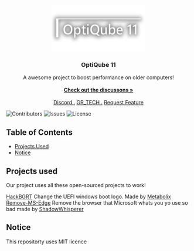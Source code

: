 <br/>
<div align="center">
<a href="https://github.com/OptiQube-Team">
<img src="https://github.com/OptiQube-Team/OptiQube-11/blob/main/.assets/logo-wide.png?raw=true" alt="Logo" width="256" height="128">
</a>
<h3 align="center">OptiQube 11</h3>
<p align="center">
A awesome project to boost performance on older computers!
<br/>
<br/>
<a href="https://github.com/OptiQube-Team/OptiQube-11/discussions"><strong>Check out the discussons »</strong></a>
<br/>
<br/>
<a href="https://discord.gg/n2ESdmRKP2">Discord .</a>  
<a href="https://github.com/grtech0">GR_TECH .</a>
<a href="https://github.com/OptiQube-Team/OptiQube-11/discussions">Request Feature</a>
</p>
</div>

![Contributors](https://img.shields.io/github/contributors/OptiQube-Team/OptiQube-11?color=dark-green) ![Issues](https://img.shields.io/github/issues/OptiQube-Team/OptiQube-11) ![License](https://img.shields.io/github/license/OptiQube-Team/OptiQube-11)

## Table of Contents

- [Projects Used](#projects-used)
- [Notice](#notice)

## Projects used

Our project uses all these open-sourced projects to work!

[HackBGRT](https://github.com/Metabolix/HackBGRT) Change the UEFI windows boot logo. Made by [Metabolix](https://github.com/Metabolix)
[Remove-MS-Edge](https://github.com/ShadowWhisperer/Remove-MS-Edge) Remove the browser that Microsoft whats you yo use so bad made by [ShadowWhisperer](https://github.com/ShadowWhisperer/)

## Notice

This repositorty uses MIT licence